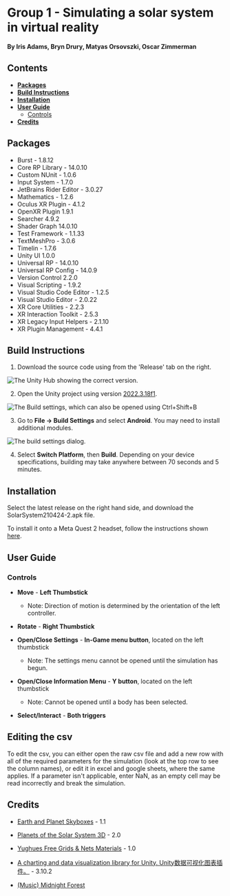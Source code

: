 # Group 1 - Simulating a solar system in virtual reality
**By Iris Adams, Bryn Drury, Matyas Orsovszki, Oscar Zimmerman**

## Contents

- [**Packages**](#packages-1)
-  [**Build Instructions**](#build-instructions-1)
-  [**Installation**](#installation-1)
-  [**User Guide**](#user-guide)
   - [Controls](#controls) 
-  [**Credits**](#credits-1)
## Packages

- Burst - 1.8.12
- Core RP Library - 14.0.10
- Custom NUnit - 1.0.6
- Input System - 1.7.0
- JetBrains Rider Editor - 3.0.27
- Mathematics - 1.2.6
- Oculus XR Plugin - 4.1.2
- OpenXR Plugin 1.9.1
- Searcher 4.9.2
- Shader Graph 14.0.10
- Test Framework - 1.1.33
- TextMeshPro - 3.0.6
- Timelin - 1.7.6
- Unity UI 1.0.0
- Universal RP - 14.0.10
- Universal RP Config - 14.0.9
- Version Control 2.2.0
- Visual Scripting - 1.9.2
- Visual Studio Code Editor - 1.2.5
- Visual Studio Editor - 2.0.22
- XR Core Utilities - 2.2.3
- XR Interaction Toolkit - 2.5.3
- XR Legacy Input Helpers - 2.1.10
- XR Plugin Management - 4.4.1 

## Build Instructions

1. Download the source code using from the 'Release' tab on the right.

![The Unity Hub showing the correct version.](hub.png)

2. Open the Unity project using version [2022.3.18f1](https://unity.com/releases/editor/whats-new/2022.3.18).

![The Build settings, which can also be opened using Ctrl+Shift+B](filebuildsettings.png)

3. Go to **File -> Build Settings** and select **Android**. You may need to install additional modules.

![The build settings dialog.](build.png)

4. Select **Switch Platform**, then **Build**. Depending on your device specifications, building may take anywhere between 70 seconds and 5 minutes.
## Installation

Select the latest release on the right hand side, and download the SolarSystem210424-2.apk file.

To install it onto a Meta Quest 2 headset, follow the instructions shown [here](https://drive.google.com/file/d/1er58GegKIocjQBE9LqCWEuqK98iUBPrB/view?usp=drive_link).

## User Guide

### Controls

- **Move** - **Left Thumbstick**

  - Note: Direction of motion is determined by the orientation of the left controller.

- **Rotate** - **Right Thumbstick**

- **Open/Close Settings** - **In-Game menu button**, located on the left thumbstick
   - Note: The settings menu cannot be opened until the simulation has begun.

- **Open/Close Information Menu** - **Y button**, located on the left thumbstick
   - Note: Cannot be opened until a body has been selected.

- **Select/Interact** - **Both triggers**

## Editing the csv

To edit the csv, you can either open the raw csv file and add a new row with all of the required parameters for the simulation (look at the top row to see the column names), or edit it in excel and google sheets, where the same applies. If a parameter isn't applicable, enter NaN, as an empty cell may be read incorrectly and break the simulation.

## Credits

- [Earth and Planet Skyboxes](https://assetstore.unity.com/packages/2d/textures-materials/sky/earth-planets-skyboxes-53752) - 1.1

- [Planets of the Solar System 3D](https://assetstore.unity.com/packages/3d/environments/planets-of-the-solar-system-3d-90219) - 2.0

- [Yughues Free Grids & Nets Materials](https://assetstore.unity.com/packages/2d/textures-materials/yughues-free-grids-nets-materials-13004) - 1.0

- [A charting and data visualization library for Unity. Unity数据可视化图表插件。](https://github.com/XCharts-Team/XCharts) - 3.10.2

- [(Music) Midnight Forest](https://pixabay.com/music/ambient-midnight-forest-184304/)


